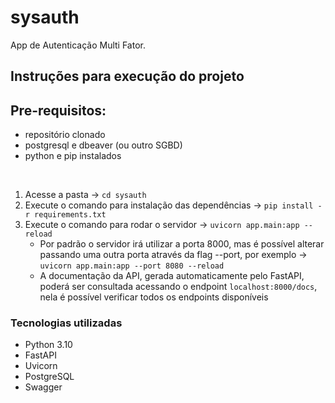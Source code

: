# sysauth

App de Autenticação Multi Fator.
<br>

## Instruções para execução do projeto
## Pre-requisitos:
- repositório clonado <br>
- postgresql e dbeaver (ou outro SGBD)
- python e pip instalados
<br>

1. Acesse a pasta -> `cd sysauth`
2. Execute o comando para instalação das dependências -> `pip install -r requirements.txt`
3. Execute o comando para rodar o servidor -> `uvicorn app.main:app --reload`
    - Por padrão o servidor irá utilizar a porta 8000, mas é possível alterar passando uma outra porta através da flag --port, por exemplo -> `uvicorn app.main:app --port 8080 --reload`
    - A documentação da API, gerada automaticamente pelo FastAPI, poderá ser consultada acessando o endpoint `localhost:8000/docs`, nela é possível verificar todos os endpoints disponíveis

### Tecnologias utilizadas
- Python 3.10
- FastAPI
- Uvicorn
- PostgreSQL
- Swagger